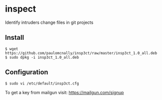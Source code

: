 # inspect
Identify intruders change files in git projects

## Install

    $ wget https://github.com/paulomcnally/insp3ct/raw/master/insp3ct_1.0_all.deb
    $ sudo dpkg -i insp3ct_1.0_all.deb

## Configuration

    $ sudo vi /etc/default/insp3ct.cfg

To get a key from mailgun visit: https://mailgun.com/signup
